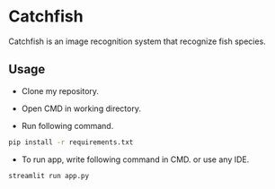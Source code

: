 # Catchfish

Catchfish is an image recognition system that recognize fish species.

## Usage

- Clone my repository.

- Open CMD in working directory.

- Run following command.

```bash
pip install -r requirements.txt
```
- To run app, write following command in CMD. or use any IDE.

```bash
streamlit run app.py
```
